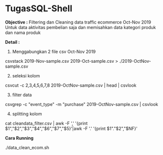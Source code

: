 # TugasSQL-Shell
**Objective :**
Filtering dan Cleaning data traffic ecommerce Oct-Nov 2019
Untuk data aktivitas pembelian saja dan memisahkan data kategori produk dan nama produk

**Detail :**
1. Menggabungkan 2 file csv Oct-Nov 2019

csvstack 2019-Nov-sample.csv 2019-Oct-sample.csv > ./2019-OctNov-sample.csv


2. seleksi kolom

csvcut -c 2,3,4,5,6,7,8 2019-OctNov-sample.csv | head | csvlook 


3. filter data

csvgrep -c "event_type" -m "purchase" 2019-OctNov-sample.csv | csvlook


4. splitting kolom

cat cleandata_filter.csv | awk -F ',' '{print $1","$2","$3","$4","$6","$7","$5}'|awk -F '.' '{print $1"."$2","$NF}'


**Cara Running**

./data_clean_ecom.sh
